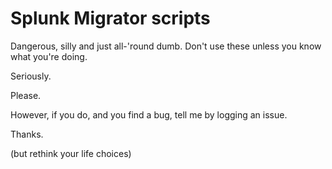 # Splunk Migrator scripts

Dangerous, silly and just all-'round dumb. Don't use these unless you know what you're doing.

Seriously.

Please.

However, if you do, and you find a bug, tell me by logging an issue.

Thanks.

(but rethink your life choices)
